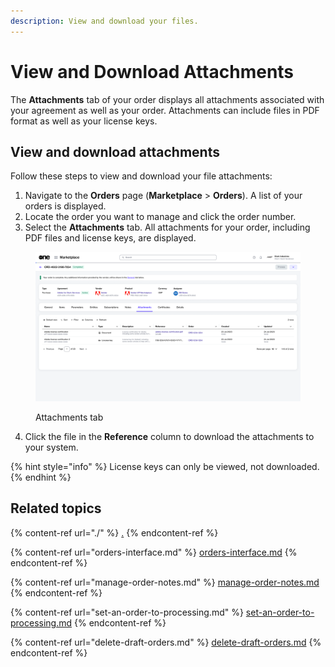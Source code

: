 ```yaml
---
description: View and download your files.
---
```


# View and Download Attachments

The **Attachments** tab of your order displays all attachments associated with your agreement as well as your order. Attachments can include files in PDF format as well as your license keys.

## View and download attachments

Follow these steps to view and download your file attachments:&#x20;

1. Navigate to the **Orders** page (**Marketplace** > **Orders**). A list of your orders is displayed.
2. Locate the order you want to manage and click the order number.
3. Select the **Attachments** tab. All attachments for your order, including PDF files and license keys, are displayed.

<figure><img src="../../../.gitbook/assets/image (857).png" alt=""><figcaption><p>Attachments tab</p></figcaption></figure>

4. Click the file in the **Reference** column to download the attachments to your system.&#x20;

{% hint style="info" %}
License keys can only be viewed, not downloaded.
{% endhint %}

## Related topics

{% content-ref url="./" %}
[.](./)
{% endcontent-ref %}

{% content-ref url="orders-interface.md" %}
[orders-interface.md](orders-interface.md)
{% endcontent-ref %}

{% content-ref url="manage-order-notes.md" %}
[manage-order-notes.md](manage-order-notes.md)
{% endcontent-ref %}

{% content-ref url="set-an-order-to-processing.md" %}
[set-an-order-to-processing.md](set-an-order-to-processing.md)
{% endcontent-ref %}

{% content-ref url="delete-draft-orders.md" %}
[delete-draft-orders.md](delete-draft-orders.md)
{% endcontent-ref %}
